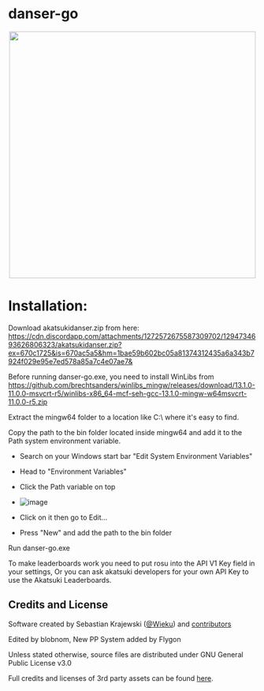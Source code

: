 # danser-go

<p align="center">
  <img width="500px" src="assets/textures/coinbig-santa.png"/>
</p>

# Installation:

Download akatsukidanser.zip from here: https://cdn.discordapp.com/attachments/1272572675587309702/1294734693626806323/akatsukidanser.zip?ex=670c1725&is=670ac5a5&hm=1bae59b602bc05a81374312435a6a343b7924f029e95e7ed578a85a7c4e07ae7&

Before running danser-go.exe, you need to install WinLibs from https://github.com/brechtsanders/winlibs_mingw/releases/download/13.1.0-11.0.0-msvcrt-r5/winlibs-x86_64-mcf-seh-gcc-13.1.0-mingw-w64msvcrt-11.0.0-r5.zip

Extract the mingw64 folder to a location like C:\ where it's easy to find.

Copy the path to the bin folder located inside mingw64 and add it to the Path system environment variable.

- Search on your Windows start bar "Edit System Environment Variables"

- Head to "Environment Variables"

- Click the Path variable on top
- ![image](https://github.com/user-attachments/assets/3645d8e6-cef6-4a90-9c88-a0aeaa19ec96)

- Click on it then go to Edit...

- Press "New" and add the path to the bin folder

Run danser-go.exe

To make leaderboards work you need to put rosu into the API V1 Key field in your settings, Or you can ask akatsuki developers for your own API Key to use the Akatsuki Leaderboards.



## Credits and License

Software created by Sebastian Krajewski ([@Wieku](https://github.com/Wieku)) and [contributors](https://github.com/Wieku/danser-go/graphs/contributors)

Edited by blobnom, New PP System added by Flygon

Unless stated otherwise, source files are distributed under GNU General Public License v3.0

Full credits and licenses of 3rd party assets can be found [here](CREDITS.md).
